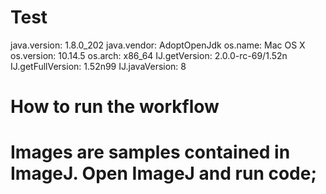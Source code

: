 # Test


  java.version: 1.8.0_202
  java.vendor: AdoptOpenJdk
  os.name: Mac OS X
  os.version: 10.14.5
  os.arch: x86_64
  IJ.getVersion: 2.0.0-rc-69/1.52n
  IJ.getFullVersion: 1.52n99
  IJ.javaVersion: 8

# How to run the workflow

# Images are samples contained in ImageJ. Open ImageJ and run code;
